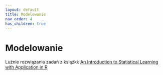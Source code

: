 ```yaml
---
layout: default
title: Modelowanie
nav_order: 4
has_children: true
---
```


# Modelowanie

Luźnie rozwiązania zadań z książki: [An Introduction to Statistical Learning with Application in R](https://www.statlearning.com/)